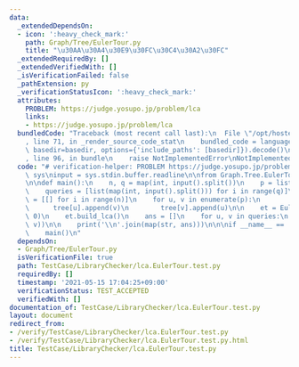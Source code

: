 ```yaml
---
data:
  _extendedDependsOn:
  - icon: ':heavy_check_mark:'
    path: Graph/Tree/EulerTour.py
    title: "\u30AA\u30A4\u30E9\u30FC\u30C4\u30A2\u30FC"
  _extendedRequiredBy: []
  _extendedVerifiedWith: []
  _isVerificationFailed: false
  _pathExtension: py
  _verificationStatusIcon: ':heavy_check_mark:'
  attributes:
    PROBLEM: https://judge.yosupo.jp/problem/lca
    links:
    - https://judge.yosupo.jp/problem/lca
  bundledCode: "Traceback (most recent call last):\n  File \"/opt/hostedtoolcache/Python/3.9.5/x64/lib/python3.9/site-packages/onlinejudge_verify/documentation/build.py\"\
    , line 71, in _render_source_code_stat\n    bundled_code = language.bundle(stat.path,\
    \ basedir=basedir, options={'include_paths': [basedir]}).decode()\n  File \"/opt/hostedtoolcache/Python/3.9.5/x64/lib/python3.9/site-packages/onlinejudge_verify/languages/python.py\"\
    , line 96, in bundle\n    raise NotImplementedError\nNotImplementedError\n"
  code: "# verification-helper: PROBLEM https://judge.yosupo.jp/problem/lca\nimport\
    \ sys\ninput = sys.stdin.buffer.readline\n\nfrom Graph.Tree.EulerTour import EulerTour\n\
    \n\ndef main():\n    n, q = map(int, input().split())\n    p = list(map(int, input().split()))\n\
    \    queries = [list(map(int, input().split())) for i in range(q)]\n\n    tree\
    \ = [[] for i in range(n)]\n    for u, v in enumerate(p):\n        u += 1\n  \
    \      tree[u].append(v)\n        tree[v].append(u)\n\n    et = EulerTour(tree,\
    \ 0)\n    et.build_lca()\n    ans = []\n    for u, v in queries:\n        ans.append(et.lca(u,\
    \ v))\n\n    print('\\n'.join(map(str, ans)))\n\n\nif __name__ == '__main__':\n\
    \    main()\n"
  dependsOn:
  - Graph/Tree/EulerTour.py
  isVerificationFile: true
  path: TestCase/LibraryChecker/lca.EulerTour.test.py
  requiredBy: []
  timestamp: '2021-05-15 17:04:25+09:00'
  verificationStatus: TEST_ACCEPTED
  verifiedWith: []
documentation_of: TestCase/LibraryChecker/lca.EulerTour.test.py
layout: document
redirect_from:
- /verify/TestCase/LibraryChecker/lca.EulerTour.test.py
- /verify/TestCase/LibraryChecker/lca.EulerTour.test.py.html
title: TestCase/LibraryChecker/lca.EulerTour.test.py
---
```

